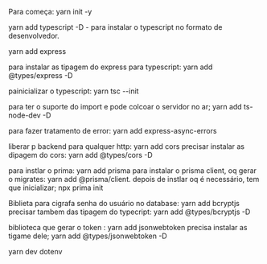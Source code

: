 Para começa: yarn init -y

yarn add typescript -D - para instalar o typescript no formato de desenvolvedor.

yarn add express

para instalar as tipagem do express para typescript: yarn add @types/express -D

painicializar o typescript: yarn tsc --init

para ter o suporte do import e pode colcoar o servidor no ar; yarn add ts-node-dev -D

para fazer tratamento de error: yarn add express-async-errors

liberar p backend para qualquer http: yarn add cors
precisar instalar as dipagem do cors: yarn add @types/cors -D

para instlar o prima: yarn add prisma
para instalar o prisma client, oq gerar o migrates: yarn add @prisma/client.
depois de instlar oq é necessário, tem que inicializar; npx prima init

Biblieta para cigrafa senha do usuário no database: yarn add bcryptjs
precisar tambem das tipagem do typecript: yarn add @types/bcryptjs -D


biblioteca que gerar o token : yarn add jsonwebtoken
precisa instalar as tigame dele; yarn add @types/jsonwebtoken -D

yarn dev dotenv